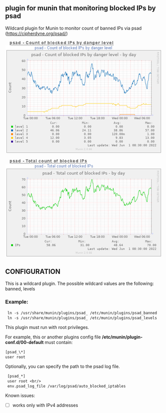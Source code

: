 ## plugin for munin that monitoring blocked IPs by psad
Wildcard plugin for Munin to monitor count of banned IPs via psad (https://cipherdyne.org/psad/)

![graph preview](https://github.com/0xenon/psad-munin-plugin/blob/main/graph.png)

## CONFIGURATION

This is a wildcard plugin.
The possible wildcard values are the following: banned, levels

### Example:
```
 ln -s /usr/share/munin/plugins/psad_ /etc/munin/plugins/psad_banned
 ln -s /usr/share/munin/plugins/psad_ /etc/munin/plugins/psad_levels
```
 This plugin must run with root privileges.

 For example, this or another plugins config file **/etc/munin/plugin-conf.d/00-default** must contain:
```
[psad_\*]
user root
```

Optionally, you can specify the path to the psad log file.
```
 [psad_*]
 user root <br/>
 env.psad_log_file /var/log/psad/auto_blocked_iptables
```

Known issues:
- [ ] works only with IPv4 addresses
